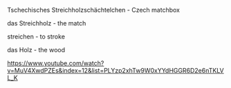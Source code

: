 Tschechisches Streichholzschächtelchen - Czech matchbox

das Streichholz - the match

streichen - to stroke

das Holz - the wood



https://www.youtube.com/watch?v=MuV4XwdPZEs&index=12&list=PLYzp2xhTw9W0xYYdHGGR6D2e6nTKLVL_K
